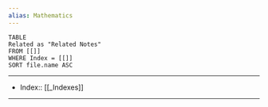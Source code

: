 ```yaml
---
alias: Mathematics
---
```


```dataview
TABLE
Related as "Related Notes"
FROM [[]]
WHERE Index = [[]]
SORT file.name ASC
```

---
- Index:: [[_Indexes]] 
---
